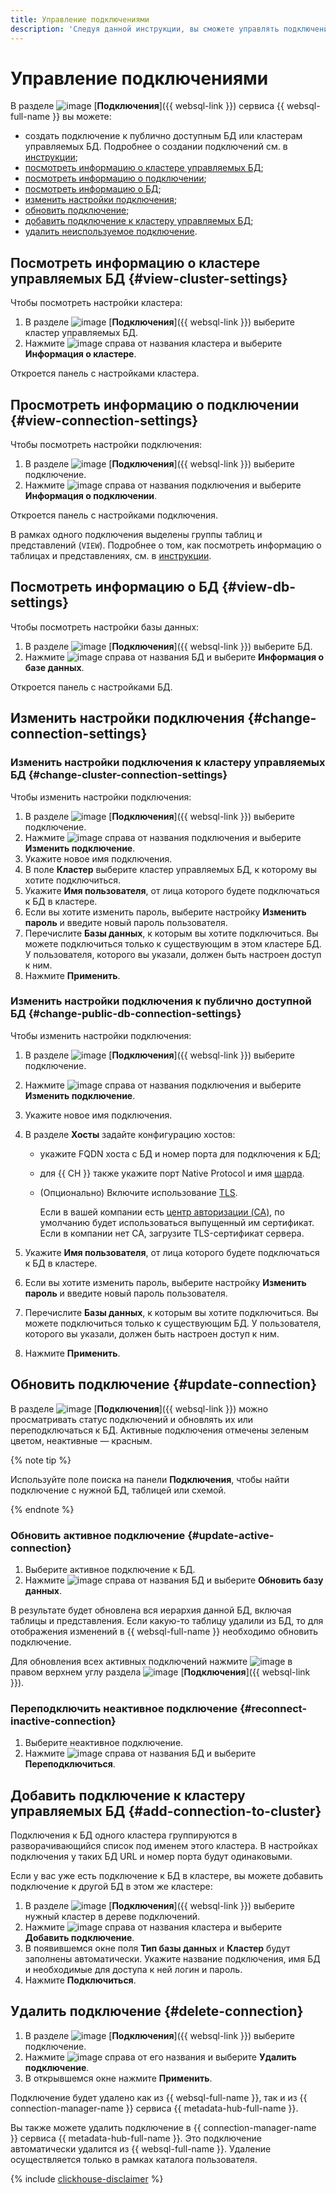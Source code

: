 ```yaml
---
title: Управление подключениями
description: 'Следуя данной инструкции, вы сможете управлять подключениями: создавать подключение к публично доступным БД или кластерам управляемых БД, просматривать информацию о кластере управляемых БД, просматривать информацию о подключении, просматривать информацию о БД, изменять настройки подключения, обновлять подключение, добавлять подключение к кластеру управляемых БД, удалять неиспользуемое подключение.'
---
```


# Управление подключениями

В разделе ![image](../../_assets/console-icons/folder-tree.svg) [**Подключения**]({{ websql-link }}) сервиса {{ websql-full-name }} вы можете:

* создать подключение к публично доступным БД или кластерам управляемых БД. Подробнее о создании подключений см. в [инструкции](create-connection.md);
* [посмотреть информацию о кластере управляемых БД](#view-cluster-settings);
* [посмотреть информацию о подключении](#view-connection-settings);
* [посмотреть информацию о БД](#view-db-settings);
* [изменить настройки подключения](#change-connection-settings);
* [обновить подключение](#update-connection);
* [добавить подключение к кластеру управляемых БД](#add-connection-to-cluster);
* [удалить неиспользуемое подключение](#delete-connection).

## Посмотреть информацию о кластере управляемых БД {#view-cluster-settings}

Чтобы посмотреть настройки кластера:

1. В разделе ![image](../../_assets/console-icons/folder-tree.svg) [**Подключения**]({{ websql-link }}) выберите кластер управляемых БД.
1. Нажмите ![image](../../_assets/console-icons/ellipsis.svg) справа от названия кластера и выберите **Информация о кластере**.

Откроется панель с настройками кластера.

## Просмотреть информацию о подключении {#view-connection-settings}

Чтобы посмотреть настройки подключения:

1. В разделе ![image](../../_assets/console-icons/folder-tree.svg) [**Подключения**]({{ websql-link }}) выберите подключение.
1. Нажмите ![image](../../_assets/console-icons/ellipsis.svg) справа от названия подключения и выберите **Информация о подключении**.

Откроется панель с настройками подключения.

В рамках одного подключения выделены группы таблиц и представлений (`VIEW`). Подробнее о том, как посмотреть информацию о таблицах и представлениях, см. в [инструкции](view-db-objects-info.md).

## Посмотреть информацию о БД {#view-db-settings}

Чтобы посмотреть настройки базы данных:

1. В разделе ![image](../../_assets/console-icons/folder-tree.svg) [**Подключения**]({{ websql-link }}) выберите БД.
1. Нажмите ![image](../../_assets/console-icons/ellipsis.svg) справа от названия БД и выберите **Информация о базе данных**.

Откроется панель с настройками БД.

## Изменить настройки подключения {#change-connection-settings}

### Изменить настройки подключения к кластеру управляемых БД {#change-cluster-connection-settings}

Чтобы изменить настройки подключения:

1. В разделе ![image](../../_assets/console-icons/folder-tree.svg) [**Подключения**]({{ websql-link }}) выберите подключение.
1. Нажмите ![image](../../_assets/console-icons/ellipsis.svg) справа от названия подключения и выберите **Изменить подключение**.
1. Укажите новое имя подключения.
1. В поле **Кластер** выберите кластер управляемых БД, к которому вы хотите подключиться. 
1. Укажите **Имя пользователя**, от лица которого будете подключаться к БД в кластере.
1. Если вы хотите изменить пароль, выберите настройку **Изменить пароль** и введите новый пароль пользователя.
1. Перечислите **Базы данных**, к которым вы хотите подключиться. Вы можете подключиться только к существующим в этом кластере БД. У пользователя, которого вы указали, должен быть настроен доступ к ним.
1. Нажмите **Применить**.

### Изменить настройки подключения к публично доступной БД {#change-public-db-connection-settings}

Чтобы изменить настройки подключения:

1. В разделе ![image](../../_assets/console-icons/folder-tree.svg) [**Подключения**]({{ websql-link }}) выберите подключение.
1. Нажмите ![image](../../_assets/console-icons/ellipsis.svg) справа от названия подключения и выберите **Изменить подключение**.
1. Укажите новое имя подключения.
1. В разделе **Хосты** задайте конфигурацию хостов:
    * укажите FQDN хоста c БД и номер порта для подключения к БД;
    * для {{ CH }} также укажите порт Native Protocol и имя [шарда](../../managed-clickhouse/operations/shards.md#list-shards).
    * (Опционально) Включите использование [TLS](../../glossary/tls.md).

        Если в вашей компании есть [центр авторизации (CA)](../../glossary/tls.md#authentication), по умолчанию будет использоваться выпущенный им сертификат. Если в компании нет СА, загрузите TLS-сертификат сервера.

1. Укажите **Имя пользователя**, от лица которого будете подключаться к БД в кластере.
1. Если вы хотите изменить пароль, выберите настройку **Изменить пароль** и введите новый пароль пользователя.
1. Перечислите **Базы данных**, к которым вы хотите подключиться. Вы можете подключиться только к существующим БД. У пользователя, которого вы указали, должен быть настроен доступ к ним.
1. Нажмите **Применить**.

## Обновить подключение {#update-connection}

В разделе ![image](../../_assets/console-icons/folder-tree.svg) [**Подключения**]({{ websql-link }}) можно просматривать статус подключений и обновлять их или переподключаться к БД. Активные подключения отмечены зеленым цветом, неактивные — красным.

{% note tip %}

Используйте поле поиска на панели **Подключения**, чтобы найти подключение с нужной БД, таблицей или схемой.

{% endnote %}

### Обновить активное подключение {#update-active-connection}

1. Выберите активное подключение к БД.
1. Нажмите ![image](../../_assets/console-icons/ellipsis.svg) справа от названия БД и выберите **Обновить базу данных**.

В результате будет обновлена вся иерархия данной БД, включая таблицы и представления. Если какую-то таблицу удалили из БД, то для отображения изменений в {{ websql-full-name }} необходимо обновить подключение.

Для обновления всех активных подключений нажмите ![image](../../_assets/console-icons/arrows-rotate-right.svg) в правом верхнем углу раздела ![image](../../_assets/console-icons/folder-tree.svg) [**Подключения**]({{ websql-link }}).

### Переподключить неактивное подключение {#reconnect-inactive-connection}

1. Выберите неактивное подключение.
1. Нажмите ![image](../../_assets/console-icons/ellipsis.svg) справа от названия БД и выберите **Переподключиться**.

## Добавить подключение к кластеру управляемых БД {#add-connection-to-cluster}

Подключения к БД одного кластера группируются в разворачивающийся список под именем этого кластера. В настройках подключения у таких БД URL и номер порта будут одинаковыми.

Если у вас уже есть подключение к БД в кластере, вы можете добавить подключение к другой БД в этом же кластере:

1. В разделе ![image](../../_assets/console-icons/folder-tree.svg) [**Подключения**]({{ websql-link }}) выберите нужный кластер в дереве подключений.
1. Нажмите ![image](../../_assets/console-icons/ellipsis.svg) справа от названия кластера и выберите **Добавить подключение**.
1. В появившемся окне поля **Тип базы данных** и **Кластер** будут заполнены автоматически. Укажите название подключения, имя БД и необходимые для доступа к ней логин и пароль.
1. Нажмите **Подключиться**.

## Удалить подключение {#delete-connection}

1. В разделе ![image](../../_assets/console-icons/folder-tree.svg) [**Подключения**]({{ websql-link }}) выберите подключение.
1. Нажмите ![image](../../_assets/console-icons/ellipsis.svg) справа от его названия и выберите **Удалить подключение**.
1. В открывшемся окне нажмите **Применить**.

Подключение будет удалено как из {{ websql-full-name }}, так и из {{ connection-manager-name }} сервиса {{ metadata-hub-full-name }}.

Вы также можете удалить подключение в {{ connection-manager-name }} сервиса {{ metadata-hub-full-name }}. Это подключение автоматически удалится из {{ websql-full-name }}. Удаление осуществляется только в рамках каталога пользователя.

{% include [clickhouse-disclaimer](../../_includes/clickhouse-disclaimer.md) %}
